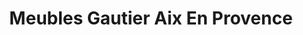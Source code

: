 ---
title: "Meubles Gautier Aix En Provence"
url: /aix-en-provence/meubles-gautier-aix-en-provence/
shop: meubles
---